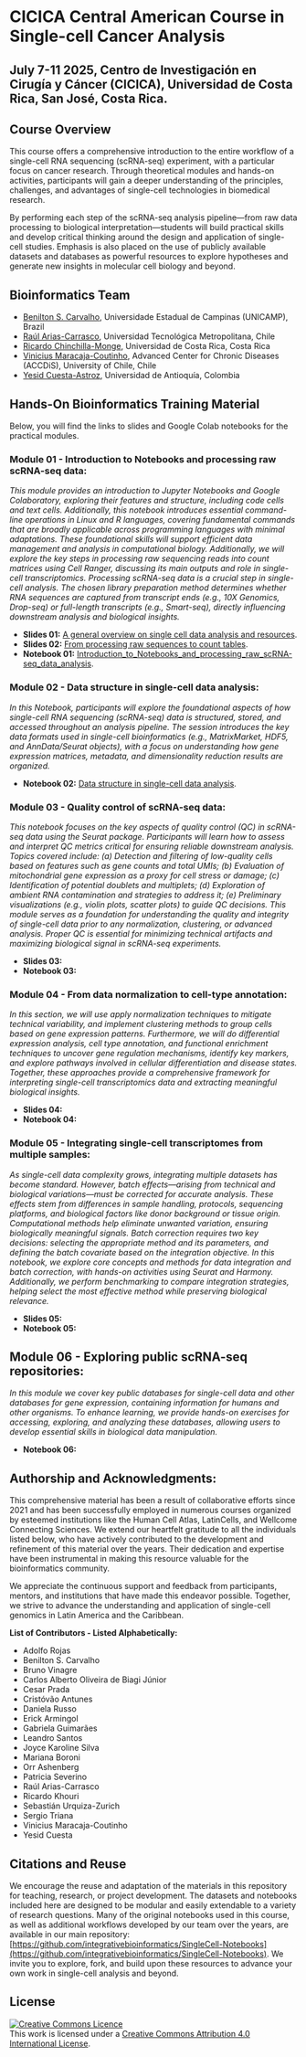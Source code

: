# CICICA Central American Course in Single-cell Cancer Analysis
## July 7-11 2025, Centro de Investigación en Cirugía y Cáncer (CICICA), Universidad de Costa Rica, San José, Costa Rica.
## Course Overview
This course offers a comprehensive introduction to the entire workflow of a single-cell RNA sequencing (scRNA-seq) experiment, with a particular focus on cancer research. Through theoretical modules and hands-on activities, participants will gain a deeper understanding of the principles, challenges, and advantages of single-cell technologies in biomedical research.

By performing each step of the scRNA-seq analysis pipeline—from raw data processing to biological interpretation—students will build practical skills and develop critical thinking around the design and application of single-cell studies. Emphasis is also placed on the use of publicly available datasets and databases as powerful resources to explore hypotheses and generate new insights in molecular cell biology and beyond.

## Bioinformatics Team
- [Benilton S. Carvalho](https://scholar.google.com/citations?user=44vQTS4AAAAJ&hl=en), Universidade Estadual de Campinas (UNICAMP), Brazil
- [Raúl Arias-Carrasco](https://scholar.google.com/citations?user=WRPcvtMAAAAJ&hl=en), Universidad Tecnológica Metropolitana, Chile
- [Ricardo Chinchilla-Monge](https://scholar.google.com/citations?user=BNQ9LNAAAAAJ&hl=es), Universidad de Costa Rica, Costa Rica
- [Vinicius Maracaja-Coutinho](https://scholar.google.com.br/citations?user=T_dpe84AAAAJ&hl), Advanced Center for Chronic Diseases (ACCDiS), University of Chile, Chile
- [Yesid Cuesta-Astroz](https://scholar.google.com/citations?hl=en&user=q0hiAjEAAAAJ), Universidad de Antioquía, Colombia

## Hands-On Bioinformatics Training Material

Below, you will find the links to slides  and Google Colab notebooks for the practical modules. 

### Module 01 - Introduction to Notebooks and processing raw scRNA-seq data:
_This module provides an introduction to Jupyter Notebooks and Google Colaboratory, exploring their features and structure, including code cells and text cells. Additionally, this notebook introduces essential command-line operations in Linux and R languages, covering fundamental commands that are broadly applicable across programming languages with minimal adaptations. These foundational skills will support efficient data management and analysis in computational biology. Additionally, we will explore the key steps in processing raw sequencing reads into count matrices using Cell Ranger, discussing its main outputs and role in single-cell transcriptomics. Processing scRNA-seq data is a crucial step in single-cell analysis. The chosen library preparation method determines whether RNA sequences are captured from transcript ends (e.g., 10X Genomics, Drop-seq) or full-length transcripts (e.g., Smart-seq), directly influencing downstream analysis and biological insights._

- **Slides 01:** [A general overview on single cell data analysis and resources](https://docs.google.com/presentation/d/17ne2BEegrhlEmZlFSC_HcpiS8B___osI/edit?usp=drivesdk&ouid=101776043777005105119&rtpof=true&sd=true).
- **Slides 02:** [From processing raw sequences to count tables](https://docs.google.com/presentation/d/1OzVR9uag4LM4kL6M2B1z4KC8vIRGQXJH/edit?usp=drivesdk&ouid=101776043777005105119&rtpof=true&sd=true).
- **Notebook 01:** [Introduction_to_Notebooks_and_processing_raw_scRNA-seq_data_analysis](https://drive.google.com/file/d/121Mq5L0s58DqzBYCY29e-bTqTuanr739/view?usp=drivesdk).


### Module 02 - Data structure in single-cell data analysis:
_In this Notebook, participants will explore the foundational aspects of how single-cell RNA sequencing (scRNA-seq) data is structured, stored, and accessed throughout an analysis pipeline. The session introduces the key data formats used in single-cell bioinformatics (e.g., MatrixMarket, HDF5, and AnnData/Seurat objects), with a focus on understanding how gene expression matrices, metadata, and dimensionality reduction results are organized._

- **Notebook 02:** [Data structure in single-cell data analysis](https://drive.google.com/file/d/1mujj_pOciQCRfiAQHZYyFztbJ2TD0mvP/view?usp=drivesdk).
  

### Module 03 - Quality control of scRNA-seq data:
_This notebook focuses on the key aspects of quality control (QC) in scRNA-seq data using the Seurat package. Participants will learn how to assess and interpret QC metrics critical for ensuring reliable downstream analysis. Topics covered include:  (a) Detection and filtering of low-quality cells based on features such as gene counts and total UMIs; (b) Evaluation of mitochondrial gene expression as a proxy for cell stress or damage; (c) Identification of potential doublets and multiplets; (d) Exploration of ambient RNA contamination and strategies to address it; (e) Preliminary visualizations (e.g., violin plots, scatter plots) to guide QC decisions. This module serves as a foundation for understanding the quality and integrity of single-cell data prior to any normalization, clustering, or advanced analysis. Proper QC is essential for minimizing technical artifacts and maximizing biological signal in scRNA-seq experiments._

- **Slides 03:** 
- **Notebook 03:** 


### Module 04 - From data normalization to cell-type annotation:
_In this section, we will use apply normalization techniques to mitigate technical variability, and implement clustering methods to group cells based on gene expression patterns. Furthermore, we will do differential expression analysis, cell type annotation, and functional enrichment techniques to uncover gene regulation mechanisms, identify key markers, and explore pathways involved in cellular differentiation and disease states. Together, these approaches provide a comprehensive framework for interpreting single-cell transcriptomics data and extracting meaningful biological insights._

- **Slides 04:** 
- **Notebook 04:** 


### Module 05 - Integrating single-cell transcriptomes from multiple samples:
_As single-cell data complexity grows, integrating multiple datasets has become standard. However, batch effects—arising from technical and biological variations—must be corrected for accurate analysis. These effects stem from differences in sample handling, protocols, sequencing platforms, and biological factors like donor background or tissue origin. Computational methods help eliminate unwanted variation, ensuring biologically meaningful signals. Batch correction requires two key decisions: selecting the appropriate method and its parameters, and defining the batch covariate based on the integration objective. In this notebook, we explore core concepts and methods for data integration and batch correction, with hands-on activities using Seurat and Harmony. Additionally, we perform benchmarking to compare integration strategies, helping select the most effective method while preserving biological relevance._

- **Slides 05:** 
- **Notebook 05:** 


## Module 06 - Exploring public scRNA-seq repositories:
_In this module we cover key public databases for single-cell data and other databases for gene expression, containing information for humans and other organisms. To enhance learning, we provide hands-on exercises for accessing, exploring, and analyzing these databases, allowing users to develop essential skills in biological data manipulation._

- **Notebook 06:** 


## Authorship and Acknowledgments:
This comprehensive material has been a result of collaborative efforts since 2021 and has been successfully employed in numerous courses organized by esteemed institutions like the Human Cell Atlas, LatinCells, and Wellcome Connecting Sciences. We extend our heartfelt gratitude to all the individuals listed below, who have actively contributed to the development and refinement of this material over the years. Their dedication and expertise have been instrumental in making this resource valuable for the bioinformatics community.

We appreciate the continuous support and feedback from participants, mentors, and institutions that have made this endeavor possible. Together, we strive to advance the understanding and application of single-cell genomics in Latin America and the Caribbean.


**List of Contributors - Listed Alphabetically:**
- Adolfo Rojas
- Benilton S. Carvalho
- Bruno Vinagre
- Carlos Alberto Oliveira de Biagi Júnior
- Cesar Prada
- Cristóvão Antunes
- Daniela Russo
- Erick Armingol
- Gabriela Guimarães
- Leandro Santos
- Joyce Karoline Silva
- Mariana Boroni
- Orr Ashenberg
- Patricia Severino
- Raúl Arias-Carrasco
- Ricardo Khouri
- Sebastián Urquiza-Zurich
- Sergio Triana
- Vinicius Maracaja-Coutinho
- Yesid Cuesta

## Citations and Reuse
We encourage the reuse and adaptation of the materials in this repository for teaching, research, or project development. The datasets and notebooks included here are designed to be modular and easily extendable to a variety of research questions. Many of the original notebooks used in this course, as well as additional workflows developed by our team over the years, are available in our main repository: [https://github.com/integrativebioinformatics/SingleCell-Notebooks](https://github.com/integrativebioinformatics/SingleCell-Notebooks). We invite you to explore, fork, and build upon these resources to advance your own work in single-cell analysis and beyond.

## License
<a rel="license" href="http://creativecommons.org/licenses/by/4.0/"><img alt="Creative Commons Licence" style="border-width:0" src="https://i.creativecommons.org/l/by/4.0/88x31.png" /></a><br />This work is licensed under a <a rel="license" href="http://creativecommons.org/licenses/by/4.0/">Creative Commons Attribution 4.0 International License</a>.
